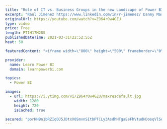 ```yaml
---
title: "Role of IT vs. Business Groups in the new Landscape of Power BI / Self-Service BI 🔴 TalkPowerBI LIVE"
excerpt: "Raul Jimenez https://www.linkedin.com/in/r-jimenez/ Danny Martens https://www.linkedin.com/in/dannymartenscma/ Does Self-Service BI mean that IT is redundant and not needed anymore? Or to the contrary the role of IT is even more critical than before. But IT DOES NEED TO CHANGE! Big time. The Old IT needs"
originalUrl: https://youtube.com/watch?v=Z964rOw4GZU
type: video
price: Free
length: PT1H17M28S
publishedDateTime: 2021-03-31T22:52:55Z
heat: 50

featuredContent: "<iframe width=\"800\" height=\"500\" frameborder=\"0\" src=\"https://www.youtube.com/embed/Z964rOw4GZU\" allow=\"accelerometer; autoplay; encrypted-media; gyroscope; picture-in-picture\" allowfullscreen></iframe>"

provider:
  name: Learn Power BI
  domain: learnpowerbi.com

topics:
  - Power BI

images:
  - url: https://i.ytimg.com/vi/Z964rOw4GZU/maxresdefault.jpg
    width: 1280
    height: 720
    isCached: true

secured: "porHHBn1bRZIqOJ5JDtxX0SmvnSItbPTCLy3AsdhHTgaEeFhVtudHDosqVlSorCwnciSt7hEfmJcGfqK+bvf+VwdSemv1JhKfyEF3m8bdXHT+159s6ucRKxHrhco6o5Hr8xBeAXjL4+6i8QvLdgJDEmJsh5fcFzJLkz42AgSdvyZke08WapMGOcAtNHgTMsbpYfxk29tbRLv4VY09D0sGp7HQwAw9QfRzji8U1wpoVTIwGsgUfNr/OiIJizNDJDGku+XtTVimToJbL5NxBOJZuK8wep3hj55vFrCmb/hJ4VXuT06dPg0VVr30u2WrHEhiEgdlzJwgVE8jGqRlHksMP6LdmeiqfltYnP07ItEb3LDo8hCLQ0/Jf845qna0opq2U1rbDk2BnYTDYV2XDqh2c52K6u4LbO4Ddi85O27kl4=;0s8qQ2sfB1B8Y8En7xvE1Q=="
---
```


